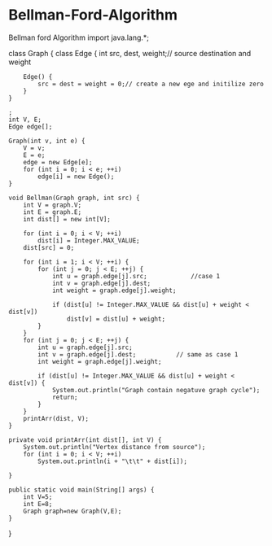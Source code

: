 # Bellman-Ford-Algorithm

Bellman ford Algorithm
import java.lang.*;

class Graph {
    class Edge {
        int src, dest, weight;// source destination and weight

        Edge() {
            src = dest = weight = 0;// create a new ege and initilize zero
        }
    }

    ;
    int V, E;
    Edge edge[];

    Graph(int v, int e) {
        V = v;
        E = e;
        edge = new Edge[e];
        for (int i = 0; i < e; ++i)
            edge[i] = new Edge();
    }

    void Bellman(Graph graph, int src) {
        int V = graph.V;
        int E = graph.E;
        int dist[] = new int[V];

        for (int i = 0; i < V; ++i)
            dist[i] = Integer.MAX_VALUE;
        dist[src] = 0;

        for (int i = 1; i < V; ++i) {
            for (int j = 0; j < E; ++j) {
                int u = graph.edge[j].src;            //case 1
                int v = graph.edge[j].dest;
                int weight = graph.edge[j].weight;

                if (dist[u] != Integer.MAX_VALUE && dist[u] + weight < dist[v])
                    dist[v] = dist[u] + weight;
            }
        }
        for (int j = 0; j < E; ++j) {
            int u = graph.edge[j].src;
            int v = graph.edge[j].dest;           // same as case 1
            int weight = graph.edge[j].weight;

            if (dist[u] != Integer.MAX_VALUE && dist[u] + weight < dist[v]) {
                System.out.println("Graph contain negatuve graph cycle");
                return;
            }
        }
        printArr(dist, V);
    }

    private void printArr(int dist[], int V) {
        System.out.println("Vertex distance from source");
        for (int i = 0; i < V; ++i)
            System.out.println(i + "\t\t" + dist[i]);

    }

    public static void main(String[] args) {
        int V=5;
        int E=8;
        Graph graph=new Graph(V,E);
    }


}

